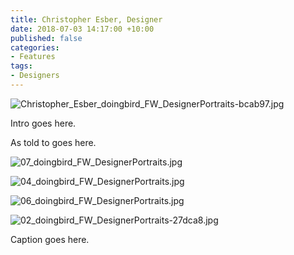 ```yaml
---
title: Christopher Esber, Designer
date: 2018-07-03 14:17:00 +10:00
published: false
categories:
- Features
tags:
- Designers
---
```


![Christopher_Esber_doingbird_FW_DesignerPortraits-bcab97.jpg](/uploads/Christopher_Esber_doingbird_FW_DesignerPortraits-bcab97.jpg)

Intro goes here.

As told to goes here.

![07_doingbird_FW_DesignerPortraits.jpg](/uploads/07_doingbird_FW_DesignerPortraits.jpg)

![04_doingbird_FW_DesignerPortraits.jpg](/uploads/04_doingbird_FW_DesignerPortraits.jpg)

![06_doingbird_FW_DesignerPortraits.jpg](/uploads/06_doingbird_FW_DesignerPortraits.jpg)

![02_doingbird_FW_DesignerPortraits-27dca8.jpg](/uploads/02_doingbird_FW_DesignerPortraits-27dca8.jpg)

Caption goes here.